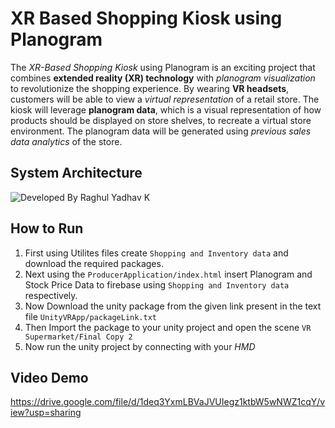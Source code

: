 # **XR Based Shopping Kiosk using Planogram**

The *XR-Based Shopping Kiosk* using Planogram is an exciting project that combines **extended reality (XR) technology** with *planogram visualization* to revolutionize the shopping experience. By wearing **VR headsets**, customers will be able to view a *virtual representation* of a retail store. The kiosk will leverage **planogram data**, which is a visual representation of how products should be displayed on store shelves, to recreate a virtual store environment. The planogram data will be generated using *previous sales data analytics* of the store.

## System Architecture

![Developed By Raghul Yadhav K](https://github.com/raghulkrishna03503/XR-Based-Shopping-Kiosk-using-Planogram/assets/108167463/b2b791f8-2f96-414b-b434-f110e790d3dd)


## How to Run
1. First using Utilites files create `Shopping and Inventory data` and download the required packages.
2. Next using the `ProducerApplication/index.html` insert Planogram and Stock Price Data to firebase using `Shopping and Inventory data` respectively.
3. Now Download the unity package from the given link present in the text file `UnityVRApp/packageLink.txt`
4. Then Import the package to your unity project and open the scene `VR Supermarket/Final Copy 2`
5. Now run the unity project by connecting with your *HMD*

## Video Demo

https://drive.google.com/file/d/1deq3YxmLBVaJVUIegz1ktbW5wNWZ1cqY/view?usp=sharing
